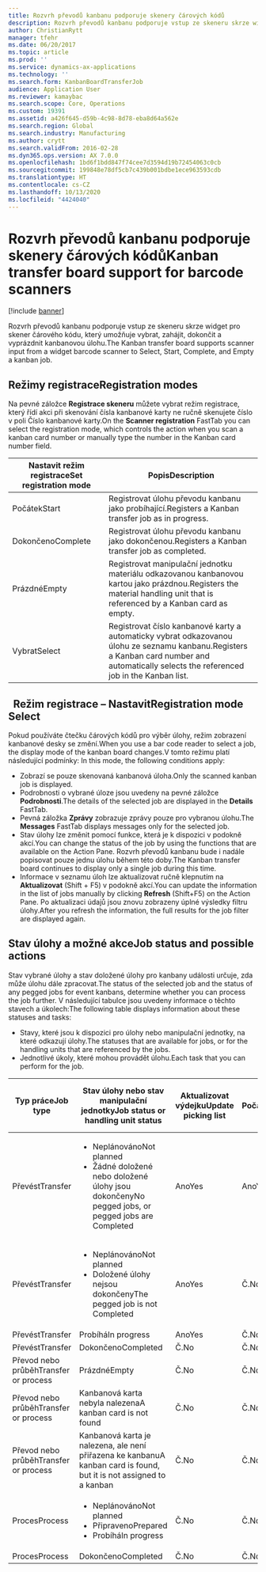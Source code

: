 ```yaml
---
title: Rozvrh převodů kanbanu podporuje skenery čárových kódů
description: Rozvrh převodů kanbanu podporuje vstup ze skeneru skrze widget pro skener čárového kódu, který umožňuje vybrat, zahájit, dokončit a vyprázdnit kanbanovou úlohu.
author: ChristianRytt
manager: tfehr
ms.date: 06/20/2017
ms.topic: article
ms.prod: ''
ms.service: dynamics-ax-applications
ms.technology: ''
ms.search.form: KanbanBoardTransferJob
audience: Application User
ms.reviewer: kamaybac
ms.search.scope: Core, Operations
ms.custom: 19391
ms.assetid: a426f645-d59b-4c98-8d78-eba8d64a562e
ms.search.region: Global
ms.search.industry: Manufacturing
ms.author: crytt
ms.search.validFrom: 2016-02-28
ms.dyn365.ops.version: AX 7.0.0
ms.openlocfilehash: 1bd6f1bdd847f74cee7d3594d19b72454063c0cb
ms.sourcegitcommit: 199848e78df5cb7c439b001bdbe1ece963593cdb
ms.translationtype: HT
ms.contentlocale: cs-CZ
ms.lasthandoff: 10/13/2020
ms.locfileid: "4424040"
---
```

# <a name="kanban-transfer-board-support-for-barcode-scanners"></a><span data-ttu-id="4b609-103">Rozvrh převodů kanbanu podporuje skenery čárových kódů</span><span class="sxs-lookup"><span data-stu-id="4b609-103">Kanban transfer board support for barcode scanners</span></span>

[!include [banner](../includes/banner.md)]

<span data-ttu-id="4b609-104">Rozvrh převodů kanbanu podporuje vstup ze skeneru skrze widget pro skener čárového kódu, který umožňuje vybrat, zahájit, dokončit a vyprázdnit kanbanovou úlohu.</span><span class="sxs-lookup"><span data-stu-id="4b609-104">The Kanban transfer board supports scanner input from a widget barcode scanner to Select, Start, Complete, and Empty a kanban job.</span></span>

<a name="registration-modes"></a><span data-ttu-id="4b609-105">Režimy registrace</span><span class="sxs-lookup"><span data-stu-id="4b609-105">Registration modes</span></span>
------------------

<span data-ttu-id="4b609-106">Na pevné záložce **Registrace skeneru** můžete vybrat režim registrace, který řídí akci při skenování čísla kanbanové karty ne ručně skenujete číslo v poli Číslo kanbanové karty.</span><span class="sxs-lookup"><span data-stu-id="4b609-106">On the **Scanner registration** FastTab you can select the registration mode, which controls the action when you scan a kanban card number or manually type the number in the Kanban card number field.</span></span>

| <span data-ttu-id="4b609-107">Nastavit režim registrace</span><span class="sxs-lookup"><span data-stu-id="4b609-107">Set registration mode</span></span> | <span data-ttu-id="4b609-108">Popis</span><span class="sxs-lookup"><span data-stu-id="4b609-108">Description</span></span>                                                                                     |
|-----------------------|-------------------------------------------------------------------------------------------------|
| <span data-ttu-id="4b609-109">Počátek</span><span class="sxs-lookup"><span data-stu-id="4b609-109">Start</span></span>                 | <span data-ttu-id="4b609-110">Registrovat úlohu převodu kanbanu jako probíhající.</span><span class="sxs-lookup"><span data-stu-id="4b609-110">Registers a Kanban transfer job as in progress.</span></span>                                                 |
| <span data-ttu-id="4b609-111">Dokončeno</span><span class="sxs-lookup"><span data-stu-id="4b609-111">Complete</span></span>              | <span data-ttu-id="4b609-112">Registrovat úlohu převodu kanbanu jako dokončenou.</span><span class="sxs-lookup"><span data-stu-id="4b609-112">Registers a Kanban transfer job as completed.</span></span>                                                   |
| <span data-ttu-id="4b609-113">Prázdné</span><span class="sxs-lookup"><span data-stu-id="4b609-113">Empty</span></span>                 | <span data-ttu-id="4b609-114">Registrovat manipulační jednotku materiálu odkazovanou kanbanovou kartou jako prázdnou.</span><span class="sxs-lookup"><span data-stu-id="4b609-114">Registers the material handling unit that is referenced by a Kanban card as empty.</span></span>              |
| <span data-ttu-id="4b609-115">Vybrat</span><span class="sxs-lookup"><span data-stu-id="4b609-115">Select</span></span>                | <span data-ttu-id="4b609-116">Registrovat číslo kanbanové karty a automaticky vybrat odkazovanou úlohu ze seznamu kanbanu.</span><span class="sxs-lookup"><span data-stu-id="4b609-116">Registers a Kanban card number and automatically selects the referenced job in the Kanban list.</span></span> |

 
<span data-ttu-id="4b609-117">Režim registrace – Nastavit</span><span class="sxs-lookup"><span data-stu-id="4b609-117">Registration mode Select</span></span>
------------------------

<span data-ttu-id="4b609-118">Pokud používáte čtečku čárových kódů pro výběr úlohy, režim zobrazení kanbanové desky se změní.</span><span class="sxs-lookup"><span data-stu-id="4b609-118">When you use a bar code reader to select a job, the display mode of the kanban board changes.</span></span><span data-ttu-id="4b609-119">V tomto režimu platí následující podmínky:</span><span class="sxs-lookup"><span data-stu-id="4b609-119"> In this mode, the following conditions apply:</span></span>

-   <span data-ttu-id="4b609-120">Zobrazí se pouze skenovaná kanbanová úloha.</span><span class="sxs-lookup"><span data-stu-id="4b609-120">Only the scanned kanban job is displayed.</span></span>
-   <span data-ttu-id="4b609-121">Podrobnosti o vybrané úloze jsou uvedeny na pevné záložce **Podrobnosti**.</span><span class="sxs-lookup"><span data-stu-id="4b609-121">The details of the selected job are displayed in the **Details** FastTab.</span></span>
-   <span data-ttu-id="4b609-122">Pevná záložka **Zprávy** zobrazuje zprávy pouze pro vybranou úlohu.</span><span class="sxs-lookup"><span data-stu-id="4b609-122">The **Messages** FastTab displays messages only for the selected job.</span></span>
-   <span data-ttu-id="4b609-123">Stav úlohy lze změnit pomocí funkce, která je k dispozici v podokně akcí.</span><span class="sxs-lookup"><span data-stu-id="4b609-123">You can change the status of the job by using the functions that are available on the Action Pane.</span></span> <span data-ttu-id="4b609-124">Rozvrh převodů kanbanu bude i nadále popisovat pouze jednu úlohu během této doby.</span><span class="sxs-lookup"><span data-stu-id="4b609-124">The Kanban transfer board continues to display only a single job during this time.</span></span>
-   <span data-ttu-id="4b609-125">Informace v seznamu úloh lze aktualizovat ručně klepnutím na **Aktualizovat** (Shift + F5) v podokně akcí.</span><span class="sxs-lookup"><span data-stu-id="4b609-125">You can update the information in the list of jobs manually by clicking **Refresh** (Shift+F5) on the Action Pane.</span></span> <span data-ttu-id="4b609-126">Po aktualizaci údajů jsou znovu zobrazeny úplné výsledky filtru úlohy.</span><span class="sxs-lookup"><span data-stu-id="4b609-126">After you refresh the information, the full results for the job filter are displayed again.</span></span>

## <a name="job-status-and-possible-actions"></a><span data-ttu-id="4b609-127">Stav úlohy a možné akce</span><span class="sxs-lookup"><span data-stu-id="4b609-127">Job status and possible actions</span></span>
<span data-ttu-id="4b609-128">Stav vybrané úlohy a stav doložené úlohy pro kanbany události určuje, zda může úlohu dále zpracovat.</span><span class="sxs-lookup"><span data-stu-id="4b609-128">The status of the selected job and the status of any pegged jobs for event kanbans, determine whether you can process the job further.</span></span> <span data-ttu-id="4b609-129">V následující tabulce jsou uvedeny informace o těchto stavech a úkolech:</span><span class="sxs-lookup"><span data-stu-id="4b609-129">The following table displays information about these statuses and tasks:</span></span>
-   <span data-ttu-id="4b609-130">Stavy, které jsou k dispozici pro úlohy nebo manipulační jednotky, na které odkazují úlohy.</span><span class="sxs-lookup"><span data-stu-id="4b609-130">The statuses that are available for jobs, or for the handling units that are referenced by the jobs.</span></span>
-   <span data-ttu-id="4b609-131">Jednotlivé úkoly, které mohou provádět úlohu.</span><span class="sxs-lookup"><span data-stu-id="4b609-131">Each task that you can perform for the job.</span></span>

<table>
<colgroup>
<col width="12%" />
<col width="12%" />
<col width="12%" />
<col width="12%" />
<col width="12%" />
<col width="12%" />
<col width="12%" />
<col width="12%" />
</colgroup>
<thead>
<tr class="header">
<th><span data-ttu-id="4b609-132">Typ práce</span><span class="sxs-lookup"><span data-stu-id="4b609-132">Job type</span></span></th>
<th><span data-ttu-id="4b609-133">Stav úlohy nebo stav manipulační jednotky</span><span class="sxs-lookup"><span data-stu-id="4b609-133">Job status or handling unit status</span></span></th>
<th><span data-ttu-id="4b609-134">Aktualizovat výdejku</span><span class="sxs-lookup"><span data-stu-id="4b609-134">Update picking list</span></span></th>
<th><span data-ttu-id="4b609-135">Počátek</span><span class="sxs-lookup"><span data-stu-id="4b609-135">Start</span></span></th>
<th><span data-ttu-id="4b609-136">Aktualizovat registraci</span><span class="sxs-lookup"><span data-stu-id="4b609-136">Update registration</span></span></th>
<th><span data-ttu-id="4b609-137">Dokončeno</span><span class="sxs-lookup"><span data-stu-id="4b609-137">Complete</span></span></th>
<th><span data-ttu-id="4b609-138">Prázdné</span><span class="sxs-lookup"><span data-stu-id="4b609-138">Empty</span></span></th>
<th><span data-ttu-id="4b609-139">Vytvořit kanbanové události</span><span class="sxs-lookup"><span data-stu-id="4b609-139">Create event kanbans</span></span></th>
</tr>
</thead>
<tbody>
<tr class="odd">
<td><span data-ttu-id="4b609-140">Převést</span><span class="sxs-lookup"><span data-stu-id="4b609-140">Transfer</span></span></td>
<td><ul>
<li><span data-ttu-id="4b609-141">Neplánováno</span><span class="sxs-lookup"><span data-stu-id="4b609-141">Not planned</span></span></li>
<li><span data-ttu-id="4b609-142">Žádné doložené nebo doložené úlohy jsou dokončeny</span><span class="sxs-lookup"><span data-stu-id="4b609-142">No pegged jobs, or pegged jobs are Completed</span></span></li>
</ul></td>
<td><span data-ttu-id="4b609-143">Ano</span><span class="sxs-lookup"><span data-stu-id="4b609-143">Yes</span></span></td>
<td><span data-ttu-id="4b609-144">Ano</span><span class="sxs-lookup"><span data-stu-id="4b609-144">Yes</span></span></td>
<td><span data-ttu-id="4b609-145">Ano</span><span class="sxs-lookup"><span data-stu-id="4b609-145">Yes</span></span></td>
<td><span data-ttu-id="4b609-146">Ano</span><span class="sxs-lookup"><span data-stu-id="4b609-146">Yes</span></span></td>
<td><span data-ttu-id="4b609-147">Č.</span><span class="sxs-lookup"><span data-stu-id="4b609-147">No</span></span></td>
<td><span data-ttu-id="4b609-148">Ano</span><span class="sxs-lookup"><span data-stu-id="4b609-148">Yes</span></span></td>
</tr>
<tr class="even">
<td><span data-ttu-id="4b609-149">Převést</span><span class="sxs-lookup"><span data-stu-id="4b609-149">Transfer</span></span></td>
<td><ul>
<li><span data-ttu-id="4b609-150">Neplánováno</span><span class="sxs-lookup"><span data-stu-id="4b609-150">Not planned</span></span></li>
<li><span data-ttu-id="4b609-151">Doložené úlohy nejsou dokončeny</span><span class="sxs-lookup"><span data-stu-id="4b609-151">The pegged job is not Completed</span></span></li>
</ul></td>
<td><span data-ttu-id="4b609-152">Ano</span><span class="sxs-lookup"><span data-stu-id="4b609-152">Yes</span></span></td>
<td><span data-ttu-id="4b609-153">Č.</span><span class="sxs-lookup"><span data-stu-id="4b609-153">No</span></span></td>
<td><span data-ttu-id="4b609-154">Ano</span><span class="sxs-lookup"><span data-stu-id="4b609-154">Yes</span></span></td>
<td><span data-ttu-id="4b609-155">Č.</span><span class="sxs-lookup"><span data-stu-id="4b609-155">No</span></span></td>
<td><span data-ttu-id="4b609-156">Č.</span><span class="sxs-lookup"><span data-stu-id="4b609-156">No</span></span></td>
<td><span data-ttu-id="4b609-157">Č.</span><span class="sxs-lookup"><span data-stu-id="4b609-157">No</span></span></td>
</tr>
<tr class="odd">
<td><span data-ttu-id="4b609-158">Převést</span><span class="sxs-lookup"><span data-stu-id="4b609-158">Transfer</span></span></td>
<td><span data-ttu-id="4b609-159">Probíhá</span><span class="sxs-lookup"><span data-stu-id="4b609-159">In progress</span></span></td>
<td><span data-ttu-id="4b609-160">Ano</span><span class="sxs-lookup"><span data-stu-id="4b609-160">Yes</span></span></td>
<td><span data-ttu-id="4b609-161">Č.</span><span class="sxs-lookup"><span data-stu-id="4b609-161">No</span></span></td>
<td><span data-ttu-id="4b609-162">Ano</span><span class="sxs-lookup"><span data-stu-id="4b609-162">Yes</span></span></td>
<td><span data-ttu-id="4b609-163">Ano</span><span class="sxs-lookup"><span data-stu-id="4b609-163">Yes</span></span></td>
<td><span data-ttu-id="4b609-164">Č.</span><span class="sxs-lookup"><span data-stu-id="4b609-164">No</span></span></td>
<td><span data-ttu-id="4b609-165">Č.</span><span class="sxs-lookup"><span data-stu-id="4b609-165">No</span></span></td>
</tr>
<tr class="even">
<td><span data-ttu-id="4b609-166">Převést</span><span class="sxs-lookup"><span data-stu-id="4b609-166">Transfer</span></span></td>
<td><span data-ttu-id="4b609-167">Dokončeno</span><span class="sxs-lookup"><span data-stu-id="4b609-167">Completed</span></span></td>
<td><span data-ttu-id="4b609-168">Č.</span><span class="sxs-lookup"><span data-stu-id="4b609-168">No</span></span></td>
<td><span data-ttu-id="4b609-169">Č.</span><span class="sxs-lookup"><span data-stu-id="4b609-169">No</span></span></td>
<td><span data-ttu-id="4b609-170">Č.</span><span class="sxs-lookup"><span data-stu-id="4b609-170">No</span></span></td>
<td><span data-ttu-id="4b609-171">Č.</span><span class="sxs-lookup"><span data-stu-id="4b609-171">No</span></span></td>
<td><span data-ttu-id="4b609-172">Ano</span><span class="sxs-lookup"><span data-stu-id="4b609-172">Yes</span></span></td>
<td><span data-ttu-id="4b609-173">Č.</span><span class="sxs-lookup"><span data-stu-id="4b609-173">No</span></span></td>
</tr>
<tr class="odd">
<td><span data-ttu-id="4b609-174">Převod nebo průběh</span><span class="sxs-lookup"><span data-stu-id="4b609-174">Transfer or process</span></span></td>
<td><span data-ttu-id="4b609-175">Prázdné</span><span class="sxs-lookup"><span data-stu-id="4b609-175">Empty</span></span></td>
<td><span data-ttu-id="4b609-176">Č.</span><span class="sxs-lookup"><span data-stu-id="4b609-176">No</span></span></td>
<td><span data-ttu-id="4b609-177">Č.</span><span class="sxs-lookup"><span data-stu-id="4b609-177">No</span></span></td>
<td><span data-ttu-id="4b609-178">Č.</span><span class="sxs-lookup"><span data-stu-id="4b609-178">No</span></span></td>
<td><span data-ttu-id="4b609-179">Č.</span><span class="sxs-lookup"><span data-stu-id="4b609-179">No</span></span></td>
<td><span data-ttu-id="4b609-180">Č.</span><span class="sxs-lookup"><span data-stu-id="4b609-180">No</span></span></td>
<td><span data-ttu-id="4b609-181">Č.</span><span class="sxs-lookup"><span data-stu-id="4b609-181">No</span></span></td>
</tr>
<tr class="even">
<td><span data-ttu-id="4b609-182">Převod nebo průběh</span><span class="sxs-lookup"><span data-stu-id="4b609-182">Transfer or process</span></span></td>
<td><span data-ttu-id="4b609-183">Kanbanová karta nebyla nalezena</span><span class="sxs-lookup"><span data-stu-id="4b609-183">A kanban card is not found</span></span></td>
<td><span data-ttu-id="4b609-184">Č.</span><span class="sxs-lookup"><span data-stu-id="4b609-184">No</span></span></td>
<td><span data-ttu-id="4b609-185">Č.</span><span class="sxs-lookup"><span data-stu-id="4b609-185">No</span></span></td>
<td><span data-ttu-id="4b609-186">Č.</span><span class="sxs-lookup"><span data-stu-id="4b609-186">No</span></span></td>
<td><span data-ttu-id="4b609-187">Č.</span><span class="sxs-lookup"><span data-stu-id="4b609-187">No</span></span></td>
<td><span data-ttu-id="4b609-188">Č.</span><span class="sxs-lookup"><span data-stu-id="4b609-188">No</span></span></td>
<td><span data-ttu-id="4b609-189">Č.</span><span class="sxs-lookup"><span data-stu-id="4b609-189">No</span></span></td>
</tr>
<tr class="odd">
<td><span data-ttu-id="4b609-190">Převod nebo průběh</span><span class="sxs-lookup"><span data-stu-id="4b609-190">Transfer or process</span></span></td>
<td><span data-ttu-id="4b609-191">Kanbanová karta je nalezena, ale není přiřazena ke kanbanu</span><span class="sxs-lookup"><span data-stu-id="4b609-191">A kanban card is found, but it is not assigned to a kanban</span></span></td>
<td><span data-ttu-id="4b609-192">Č.</span><span class="sxs-lookup"><span data-stu-id="4b609-192">No</span></span></td>
<td><span data-ttu-id="4b609-193">Č.</span><span class="sxs-lookup"><span data-stu-id="4b609-193">No</span></span></td>
<td><span data-ttu-id="4b609-194">Č.</span><span class="sxs-lookup"><span data-stu-id="4b609-194">No</span></span></td>
<td><span data-ttu-id="4b609-195">Č.</span><span class="sxs-lookup"><span data-stu-id="4b609-195">No</span></span></td>
<td><span data-ttu-id="4b609-196">Č.</span><span class="sxs-lookup"><span data-stu-id="4b609-196">No</span></span></td>
<td><span data-ttu-id="4b609-197">Č.</span><span class="sxs-lookup"><span data-stu-id="4b609-197">No</span></span></td>
</tr>
<tr class="even">
<td><span data-ttu-id="4b609-198">Proces</span><span class="sxs-lookup"><span data-stu-id="4b609-198">Process</span></span></td>
<td><ul>
<li><span data-ttu-id="4b609-199">Neplánováno</span><span class="sxs-lookup"><span data-stu-id="4b609-199">Not planned</span></span></li>
<li><span data-ttu-id="4b609-200">Připraveno</span><span class="sxs-lookup"><span data-stu-id="4b609-200">Prepared</span></span></li>
<li><span data-ttu-id="4b609-201">Probíhá</span><span class="sxs-lookup"><span data-stu-id="4b609-201">In progress</span></span></li>
</ul></td>
<td><span data-ttu-id="4b609-202">Č.</span><span class="sxs-lookup"><span data-stu-id="4b609-202">No</span></span></td>
<td><span data-ttu-id="4b609-203">Č.</span><span class="sxs-lookup"><span data-stu-id="4b609-203">No</span></span></td>
<td><span data-ttu-id="4b609-204">Č.</span><span class="sxs-lookup"><span data-stu-id="4b609-204">No</span></span></td>
<td><span data-ttu-id="4b609-205">Č.</span><span class="sxs-lookup"><span data-stu-id="4b609-205">No</span></span></td>
<td><span data-ttu-id="4b609-206">Č.</span><span class="sxs-lookup"><span data-stu-id="4b609-206">No</span></span></td>
<td><span data-ttu-id="4b609-207">Č.</span><span class="sxs-lookup"><span data-stu-id="4b609-207">No</span></span></td>
</tr>
<tr class="odd">
<td><span data-ttu-id="4b609-208">Proces</span><span class="sxs-lookup"><span data-stu-id="4b609-208">Process</span></span></td>
<td><span data-ttu-id="4b609-209">Dokončeno</span><span class="sxs-lookup"><span data-stu-id="4b609-209">Completed</span></span></td>
<td><span data-ttu-id="4b609-210">Č.</span><span class="sxs-lookup"><span data-stu-id="4b609-210">No</span></span></td>
<td><span data-ttu-id="4b609-211">Č.</span><span class="sxs-lookup"><span data-stu-id="4b609-211">No</span></span></td>
<td><span data-ttu-id="4b609-212">Č.</span><span class="sxs-lookup"><span data-stu-id="4b609-212">No</span></span></td>
<td><span data-ttu-id="4b609-213">Č.</span><span class="sxs-lookup"><span data-stu-id="4b609-213">No</span></span></td>
<td><span data-ttu-id="4b609-214">Č.</span><span class="sxs-lookup"><span data-stu-id="4b609-214">No</span></span></td>
<td><span data-ttu-id="4b609-215">Č.</span><span class="sxs-lookup"><span data-stu-id="4b609-215">No</span></span></td>
</tr>
</tbody>
</table>





